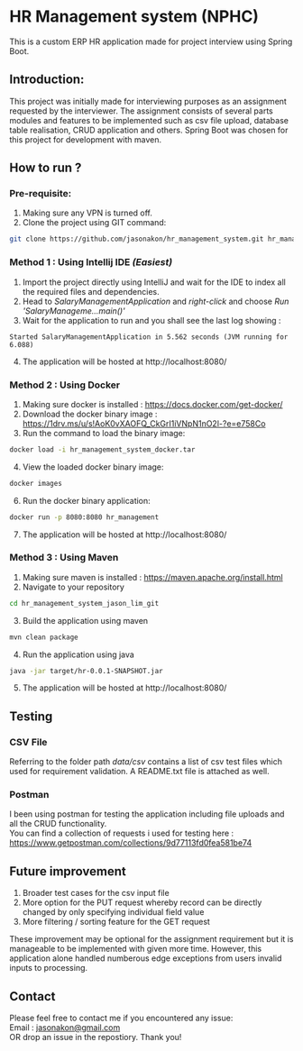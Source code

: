 # HR Management system (NPHC)
This is a custom ERP HR application made for project interview using Spring Boot.

## Introduction:
This project was initially made for interviewing purposes as an assignment requested by the interviewer. The assignment consists of several parts modules and features to be implemented such as csv file upload, database table realisation, CRUD application and others. Spring Boot was chosen for this project for development with maven.

## How to run ?
### Pre-requisite:
1. Making sure any VPN is turned off.
2. Clone the project using GIT command:
```bash
git clone https://github.com/jasonakon/hr_management_system.git hr_management_system_jason_lim_git
```

### Method 1 : Using Intellij IDE *(Easiest)*
1. Import the project directly using IntelliJ and wait for the IDE to index all the required files and dependencies.
2. Head to *SalaryManagementApplication* and *right-click* and choose *Run 'SalaryManageme...main()'*
3. Wait for the application to run and you shall see the last log showing : 
```
Started SalaryManagementApplication in 5.562 seconds (JVM running for 6.088)
```
4. The application will be hosted at http://localhost:8080/

### Method 2 : Using Docker
1. Making sure docker is installed : https://docs.docker.com/get-docker/
2. Download the docker binary image : https://1drv.ms/u/s!AoK0vXAOFQ_CkGrI1iVNpN1nO2l-?e=e758Co
3. Run the command to load the binary image:
```bash
docker load -i hr_management_system_docker.tar
```
4. View the loaded docker binary image:
```bash
docker images
```
6. Run the docker binary application:
```bash
docker run -p 8080:8080 hr_management
```
7. The application will be hosted at http://localhost:8080/

### Method 3 : Using Maven
1. Making sure maven is installed : https://maven.apache.org/install.html
2. Navigate to your repository
```bash
cd hr_management_system_jason_lim_git
```
3. Build the application using maven
```bash
mvn clean package
```
4. Run the application using java
```bash
java -jar target/hr-0.0.1-SNAPSHOT.jar
```
5. The application will be hosted at http://localhost:8080/

## Testing
### CSV File
Referring to the folder path *data/csv* contains a list of csv test files which used for requirement validation. A README.txt file is attached as well.
### Postman
I been using postman for testing the application including file uploads and all the CRUD functionality.
<br/>
You can find a collection of requests i used for testing here : https://www.getpostman.com/collections/9d77113fd0fea581be74

## Future improvement
1. Broader test cases for the csv input file
2. More option for the PUT request whereby record can be directly changed by only specifying individual field value
3. More filtering / sorting feature for the GET request

These improvement may be optional for the assignment requirement but it is manageable to be implemented with given more time. However, this application alone handled numberous edge exceptions from users invalid inputs to processing.

## Contact
Please feel free to contact me if you encountered any issue:
<br/>
Email : jasonakon@gmail.com
<br/>
OR drop an issue in the repostiory. Thank you!
